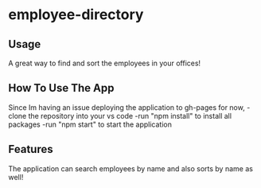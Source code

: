 # employee-directory

## Usage 
A great way to find and sort the employees in your offices!

## How To Use The App
Since Im having an issue deploying the application to gh-pages for now,
-clone the repository into your vs code
-run "npm install" to install all packages
-run "npm start" to start the application 

## Features
The application can search employees by name and also sorts by name as well!